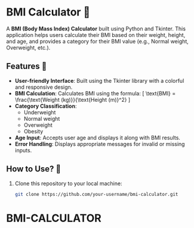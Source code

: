 # BMI Calculator 🧮

A **BMI (Body Mass Index) Calculator** built using Python and Tkinter. This application helps users calculate their BMI based on their weight, height, and age, and provides a category for their BMI value (e.g., Normal weight, Overweight, etc.).

## Features 🌟
- **User-friendly Interface**: Built using the Tkinter library with a colorful and responsive design.
- **BMI Calculation**: Calculates BMI using the formula:
  \[
  \text{BMI} = \frac{\text{Weight (kg)}}{\text{Height (m)}^2}
  \]
- **Category Classification**:
  - Underweight
  - Normal weight
  - Overweight
  - Obesity
- **Age Input**: Accepts user age and displays it along with BMI results.
- **Error Handling**: Displays appropriate messages for invalid or missing inputs.

## How to Use? 🚀
1. Clone this repository to your local machine:
   ```bash
   git clone https://github.com/your-username/bmi-calculator.git
# BMI-CALCULATOR
